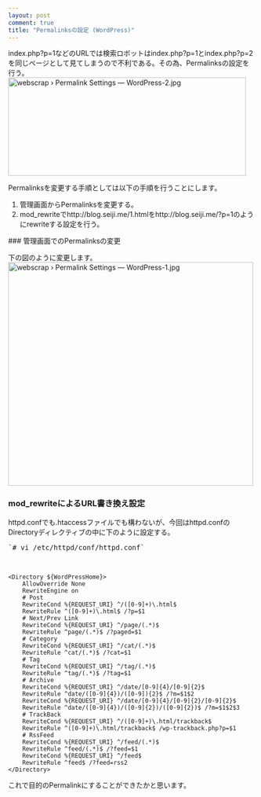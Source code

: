 ```yaml
---
layout: post
comment: true
title: "Permalinksの設定 (WordPress)"
---
```

<p>index.php?p=1などのURLでは検索ロボットはindex.php?p=1とindex.php?p=2を同じページとして見てしまうので不利である。その為、Permalinksの設定を行う。
<img src="http://img.seiji.me/blog/2008/05/webscrap-permalink-settings-wordpress-2.jpg" alt="webscrap › Permalink Settings — WordPress-2.jpg" border="0" width="485" height="200" />

</p>




<!--more-->



<p>Permalinksを変更する手順としては以下の手順を行うことにします。
</p>

<ol>
<li>管理画面からPermalinksを変更する。</li>
<li>mod_rewriteでhttp://blog.seiji.me/1.htmlをhttp://blog.seiji.me/?p=1のようにrewriteする設定を行う。</li>
</ol>
### 管理画面でのPermalinksの変更
<p>下の図のように変更します。
<img src="http://img.seiji.me/blog/2008/05/webscrap-permalink-settings-wordpress-11.jpg" alt="webscrap › Permalink Settings — WordPress-1.jpg" border="0" width="500" height="455" />
</p>

### mod_rewriteによるURL書き換え設定
<p>
httpd.confでも.htaccessファイルでも構わないが、今回はhttpd.confのDirectoryディレクティブの中に下のように設定する。
</p>
<pre class="console">`# vi /etc/httpd/conf/httpd.conf`</pre>
<br />
<pre class="console"><code>&lt;Directory ${WordPressHome}&gt;
    AllowOverride None
    RewriteEngine on
    # Post
    RewriteCond %{REQUEST_URI} ^/([0-9]+)\.html$
    RewriteRule ^([0-9]+)\.html$ /?p=$1
    # Next/Prev Link
    RewriteCond %{REQUEST_URI} ^/page/(.*)$
    RewriteRule ^page/(.*)$ /?paged=$1
    # Category
    RewriteCond %{REQUEST_URI} ^/cat/(.*)$
    RewriteRule ^cat/(.*)$ /?cat=$1
    # Tag
    RewriteCond %{REQUEST_URI} ^/tag/(.*)$
    RewriteRule ^tag/(.*)$ /?tag=$1
    # Archive
    RewriteCond %{REQUEST_URI} ^/date/[0-9]{4}/[0-9]{2}$
    RewriteRule ^date/([0-9]{4})/([0-9]){2}$ /?m=$1$2
    RewriteCond %{REQUEST_URI} ^/date/[0-9]{4}/[0-9]{2}/[0-9]{2}$
    RewriteRule ^date/([0-9]{4})/([0-9]{2})/([0-9]{2})$ /?m=$1$2$3
    # TrackBack
    RewriteCond %{REQUEST_URI} ^/([0-9]+)\.html/trackback$
    RewriteRule ^([0-9]+)\.html/trackback$ /wp-trackback.php?p=$1
    # RssFeed
    RewriteCond %{REQUEST_URI} ^/feed/(.*)$
    RewriteRule ^feed/(.*)$ /?feed=$1
    RewriteCond %{REQUEST_URI} ^/feed$
    RewriteRule ^feed$ /?feed=rss2
&lt;/Directory&gt;</code></pre>
<p>
これで目的のPermalinkにすることができたかと思います。
</p>
